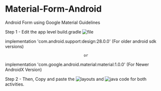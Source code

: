 # Material-Form-Android
Android Form using Google Material Guidelines

Step 1 - Edit the app level build.gradle ![file](app/build.gradle)

implementation 'com.android.support:design:28.0.0'    (For older android sdk versions)

                                        or

implementation 'com.google.android.material:material:1.0.0'       (For Newer AndroidX Version)



Step 2 - Then, Copy and paste the ![layouts](app/src/main/res/layout/) and ![java code](app/src/main/java/com/example/lab) for both activities.
